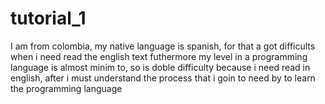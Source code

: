 # tutorial_1
  I am from colombia, my native language is spanish,  for that a got difficults when i need read the english text futhermore my level in a programming language is almost minim to, so is doble difficulty because i need read in english, after i must understand the process that i goin to need by to learn the programming language 
